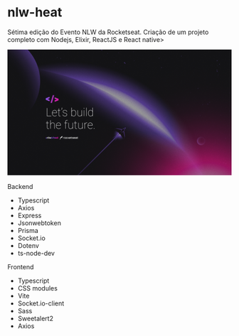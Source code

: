 # nlw-heat
Sétima edição do Evento NLW da Rocketseat. Criação de um projeto completo com Nodejs, Elixir, ReactJS e React native>

![image](https://github.com/carolferreiradev/nlw-heat/blob/master/backend/public/NLWHEAT%20-%201920x1080.png)

Backend
- Typescript
- Axios
- Express
- Jsonwebtoken
- Prisma
- Socket.io
- Dotenv
- ts-node-dev

Frontend
- Typescript
- CSS modules
- Vite
- Socket.io-client
- Sass
- Sweetalert2
- Axios
